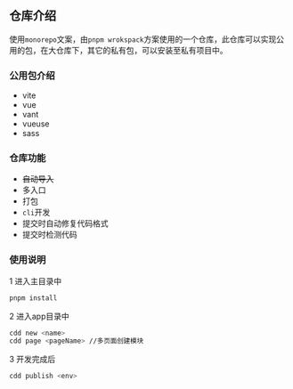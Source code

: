 ## 仓库介绍
使用`monorepo`文案，由`pnpm wrokspack`方案使用的一个仓库，此仓库可以实现公用的包，在大仓库下，其它的私有包，可以安装至私有项目中。

### 公用包介绍 
- vite
- vue
- vant
- vueuse
- sass

### 仓库功能

- ~~自动导入~~ 
- 多入口
- 打包
- `cli`开发
- 提交时自动修复代码格式
- 提交时检测代码


### 使用说明

1 进入主目录中
```bash
pnpm install
```
2 进入app目录中
``` bash
cdd new <name>
cdd page <pageName> //多页面创建模块
```

3 开发完成后
```bash
cdd publish <env>
```
